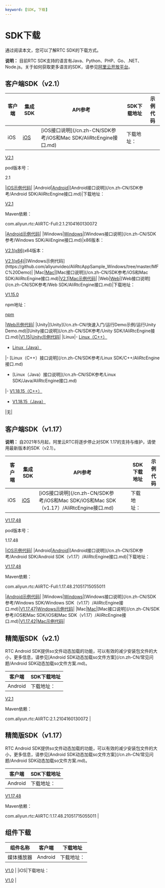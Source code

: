 ```yaml
---
keyword: [SDK, 下载]
---
```


# SDK下载

通过阅读本文，您可以了解RTC SDK的下载方式。

**说明：** 目前RTC SDK支持的语言有Java、Python、PHP、Go、.NET、Node.js。关于如何获取更多语言的SDK，请参见[阿里云开放平台](https://open.aliyun.com/sdk?product=rtc)。

## 客户端SDK（v2.1）

|客户端|集成SDK|API参考|SDK下载地址|示例代码|
|---|-----|-----|-------|----|
|iOS|[iOS](/cn.zh-CN/快速入门/集成客户端SDK/iOS.md)|[iOS接口说明](/cn.zh-CN/SDK参考/iOS和Mac SDK/AliRtcEngine接口.md)|下载地址：

[V2.1](https://alivc-demo-cms.alicdn.com/versionProduct/sourceCode/rtc/2.1/AliRTCSdk_2.1(iOS).zip)

pod版本号：

2.1

|[iOS示例代码](https://github.com/aliyunvideo/AliRtcAppSample_iOS)|
|Android|[Android](/cn.zh-CN/快速入门/集成客户端SDK/Android.md)|[Android接口说明](/cn.zh-CN/SDK参考/Android SDK/AliRtcEngine接口.md)|下载地址：

[V2.1](https://alivc-demo-cms.alicdn.com/versionProduct/sourceCode/rtc/2.1/AliRTCSdk_2.1(Android).zip)

Maven依赖：

com.aliyun.rtc:AliRTC-Full:2.1.2104160130072

|[Android示例代码](https://github.com/aliyunvideo/AliRtcAppSample_Android)|
|Windows|[Windows](/cn.zh-CN/快速入门/集成客户端SDK/Windows.md)|[Windows接口说明](/cn.zh-CN/SDK参考/Windows SDK/AliEngine接口.md)|x86版本：

[V2.1\(x86\)](https://alivc-demo-cms.alicdn.com/versionProduct/sourceCode/rtc/2.1/AliRTCSdk_2.1(Windows_X86).zip)x64版本：

[V2.1\(x64\)](https://alivc-demo-cms.alicdn.com/versionProduct/sourceCode/rtc/2.1/AliRTCSdk_2.1(Windows_X64).zip)|[Windows示例代码](https://github.com/aliyunvideo/AliRtcAppSample_Windows/tree/master/MFC%20Demo)|
|Mac|[Mac](/cn.zh-CN/快速入门/集成客户端SDK/Mac.md)|[Mac接口说明](/cn.zh-CN/SDK参考/iOS和Mac SDK/AliRtcEngine接口.md)|[V2.1](https://alivc-demo-cms.alicdn.com/versionProduct/sourceCode/rtc/2.1/AliRTCSdk_2.1(Mac).zip)|[Mac示例代码](https://github.com/aliyunvideo/AliRtcAppSample_Mac)|
|Web|[Web](/cn.zh-CN/快速入门/集成客户端SDK/Web.md)|[Web接口说明](/cn.zh-CN/SDK参考/Web SDK/AliRtcEngine接口.md)|下载地址：

[V1.15.0](https://alivc-demo-cms.alicdn.com/versionProduct/sourceCode/rtc/web/aliyun-webrtc-sdk-1.15.0.zip)

npm地址：

[npm](https://www.npmjs.com/package/aliyun-webrtc-sdk)

|[Web示例代码](https://alivc-demo-cms.alicdn.com/versionProduct/sourceCode/rtc/web/AliRTC-WebSample.zip)|
|Unity|[Unity](/cn.zh-CN/快速入门/运行Demo示例/运行Unity Demo.md)|[Unity接口说明](/cn.zh-CN/SDK参考/Unity SDK/IAliRtcEngine接口.md)|[V1.15](http://docs-aliyun.cn-hangzhou.oss.aliyun-inc.com/assets/attach/137418/cn_zh/1589335526814/alirtc_unity_sdk_1.15.0_release.zip)|[Unity示例代码](https://github.com/aliyunvideo/AliRtcAppSample_Unity)|
|Linux|-   [Linux（C++）](/cn.zh-CN/快速入门/集成客户端SDK/Linux/C++.md)
-   [Linux（Java）](/cn.zh-CN/快速入门/集成客户端SDK/Linux/Java.md)

|-   [Linux（C++）接口说明](/cn.zh-CN/SDK参考/Linux SDK/C++/AliRtcEngine接口.md)
-   [Linux（Java）接口说明](/cn.zh-CN/SDK参考/Linux SDK/Java/AliRtcEngine接口.md)

|-   [V1.18.15（C++）](https://alivc-demo-cms.alicdn.com/versionProduct/sourceCode/rtc/linux/Release_1.18.15.2103302_cpp.zip)
-   [V1.18.15（Java）](https://alivc-demo-cms.alicdn.com/versionProduct/sourceCode/rtc/linux/Release_1.18.15.2103302_java.zip)

|无|

## 客户端SDK（v1.17）

**说明：** 自2021年5月起，阿里云RTC将逐步停止对SDK 1.17的支持与维护，请使用最新版本的SDK（v2.1）。

|客户端|集成SDK|API参考|SDK下载地址|示例代码|
|---|-----|-----|-------|----|
|iOS|[iOS](/cn.zh-CN/快速入门/集成客户端SDK/iOS.md)|[iOS接口说明](/cn.zh-CN/SDK参考/iOS和Mac SDK/iOS和Mac SDK（v1.17）/AliRtcEngine接口.md)|下载地址：

[V1.17.48](https://alivc-demo-cms.alicdn.com/versionProduct/sourceCode/rtc/1.17.48/AliRTCSdk_1.17.48(iOS).zip)

pod版本号：

1.17.48

|[iOS示例代码](https://github.com/aliyunvideo/AliRtcAppSample_iOS)|
|Android|[Android](/cn.zh-CN/快速入门/集成客户端SDK/Android.md)|[Android接口说明](/cn.zh-CN/SDK参考/Android SDK/Android SDK（v1.17）/AliRtcEngine接口.md)|下载地址：

[V1.17.48](https://alivc-demo-cms.alicdn.com/versionProduct/sourceCode/rtc/1.17.48/AliRTCSdk_1.17.48(Android).zip)

Maven依赖：

com.aliyun.rtc:AliRTC-Full:1.17.48.21051715055011

|[Android示例代码](https://github.com/aliyunvideo/AliRtcAppSample_Android)|
|Windows|[Windows](/cn.zh-CN/快速入门/集成客户端SDK/Windows.md)|[Windows接口说明](/cn.zh-CN/SDK参考/Windows SDK/Windows SDK（v1.17）/AliRtcEngine接口.md)|[V1.17.47](https://alivc-demo-cms.alicdn.com/versionProduct/sourceCode/rtc/1.17.47/AliRTCSdk_1.17.47(Windows).zip)|[Windows示例代码](https://github.com/aliyunvideo/AliRtcAppSample_Windows/tree/master/MFC%20Demo)|
|Mac|[Mac](/cn.zh-CN/快速入门/集成客户端SDK/Mac.md)|[Mac接口说明](/cn.zh-CN/SDK参考/iOS和Mac SDK/iOS和Mac SDK（v1.17）/AliRtcEngine接口.md)|[V1.17.42](https://alivc-demo-cms.alicdn.com/versionProduct/sourceCode/rtc/1.17.42/AliRTCSdk_1.17.42(Mac).zip)|[Mac示例代码](https://github.com/aliyunvideo/AliRtcAppSample_Mac)|

## 精简版SDK（v2.1）

RTC Android SDK提供so文件动态加载的功能，可以有效的减少安装包文件的大小，更多信息，请参见[Android SDK动态加载so文件方案](/cn.zh-CN/常见问题/Android SDK动态加载so文件方案.md)。

|客户端|SDK下载地址|
|---|-------|
|Android|下载地址：

[V2.1](https://alivc-demo-cms.alicdn.com/versionProduct/sourceCode/rtc/2.1/AliRTCSdk_2.1(Android_arr_so).zip)

Maven依赖：

com.aliyun.rtc:AliRTC:2.1.2104160130072 |

## 精简版SDK（v1.17）

RTC Android SDK提供so文件动态加载的功能，可以有效的减少安装包文件的大小，更多信息，请参见[Android SDK动态加载so文件方案](/cn.zh-CN/常见问题/Android SDK动态加载so文件方案.md)。

|客户端|SDK下载地址|
|---|-------|
|Android|下载地址：

[V1.17.48](https://alivc-demo-cms.alicdn.com/versionProduct/sourceCode/rtc/1.17.48/AliRTCSdk_1.17.48(Android_arr_so).zip)

Maven依赖：

com.aliyun.rtc:AliRTC:1.17.48.21051715055011 |

## 组件下载

|组件名称|客户端|下载地址|
|----|---|----|
|媒体播放器|Android|下载地址：

[V1.0](https://alivc-demo-cms.alicdn.com/versionProduct/sourceCode/rtc/player_extention/AliRtcPlayerExtension_1.0(Android).zip) |
|iOS|下载地址：

[V1.0](https://alivc-demo-cms.alicdn.com/versionProduct/sourceCode/rtc/player_extention/AliRtcPlayerExtension_1.0(iOS).zip) |

